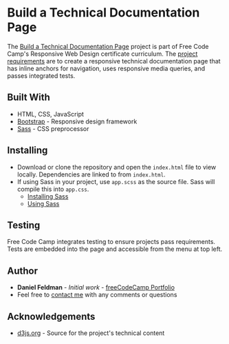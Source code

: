 # Build a Technical Documentation Page

The [Build a Technical Documentation Page](https://feldbot.github.io/fcc-technical-documentation-page//) project is part of Free Code Camp's Responsive Web Design certificate curriculum. The [project requirements](https://learn.freecodecamp.org/responsive-web-design/responsive-web-design-projects/build-a-technical-documentation-page/) are to create a responsive technical documentation page that has inline anchors for navigation, uses responsive media queries, and passes integrated tests.         

## Built With

- HTML, CSS, JavaScript
- [Bootstrap](https://getbootstrap.com/) - Responsive design framework
- [Sass](https://sass-lang.com/) - CSS preprocessor

## Installing

* Download or clone the repository and open the `index.html` file to view locally. Dependencies are linked to from `index.html`.
* If using Sass in your project, use `app.scss` as the source file. Sass will compile this into `app.css`.
  - [Installing Sass](https://sass-lang.com/install)
  - [Using Sass](https://sass-lang.com/documentation/file.SASS_REFERENCE.html#using_sass)

## Testing

Free Code Camp integrates testing to ensure projects pass requirements. Tests are embedded into the page and accessible from the menu at top left.

## Author

* **Daniel Feldman** - *Initial work* - [freeCodeCamp Portfolio](https://feldbot.github.io/fcc-portfolio/)
* Feel free to [contact me](mailto:feldbot@gmail.com) with any comments or questions

## Acknowledgements
* [d3js.org](https://d3js.org) - Source for the project's technical content
